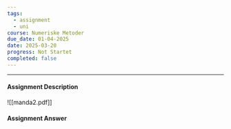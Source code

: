 ```yaml
---
tags:
  - assignment
  - uni
course: Numeriske Metoder
due_date: 01-04-2025
date: 2025-03-20
progress: Not Startet
completed: false
---
```

--- 
#### Assignment Description
![[manda2.pdf]]

#### Assignment Answer